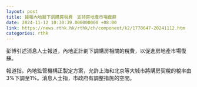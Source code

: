 ```yaml
---
layout: post
title: 據報內地擬下調購房稅費　支持房地產市場復蘇
date: 2024-11-12 10:30:39.000000000 +08:00
link: https://news.rthk.hk/rthk/ch/component/k2/1778647-20241112.htm
categories: rthk
---
```


彭博引述消息人士報道，內地正計劃下調購房相關的稅費，以促進房地產市場復蘇。

報道指，內地監管機構正製定方案，允許上海和北京等大城市將購房契稅的稅率由3%下調至1%。消息人士指，市政府有調整措施的空間。
